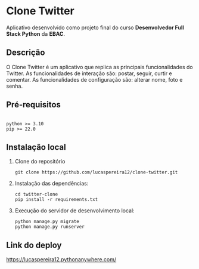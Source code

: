 # Clone Twitter

Aplicativo desenvolvido como projeto final do curso **Desenvolvedor Full Stack Python** da **EBAC**.

## Descrição

O Clone Twitter é um aplicativo que replica as principais funcionalidades do Twitter. As funcionalidades de interação são: postar, seguir, curtir e comentar. As funcionalidades de configuração são: alterar nome, foto e senha.

## Pré-requisitos

```

python >= 3.10
pip >= 22.0

```

## Instalação local

1. Clone do repositório

   ```shell
   git clone https://github.com/lucaspereira12/clone-twitter.git
   ```


2. Instalação das dependências:

   ```shell
   cd twitter-clone
   pip install -r requirements.txt
   ```


3. Execução do servidor de desenvolvimento local:

   ```shell
   python manage.py migrate
   python manage.py runserver
   ```

 ## Link do deploy

https://lucaspereira12.pythonanywhere.com/
